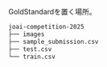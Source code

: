 GoldStandardを置く場所。

```bash
joai-competition-2025
├── images
├── sample_submission.csv
├── test.csv
└── train.csv
```
